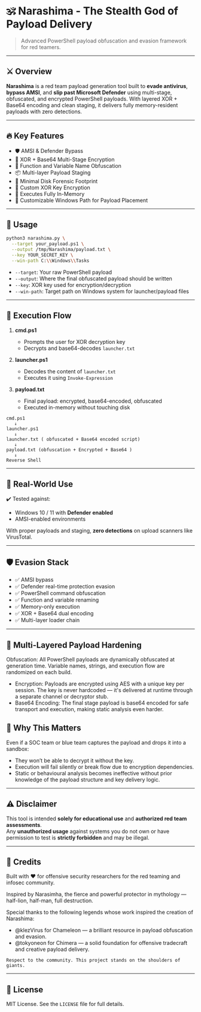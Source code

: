 # 🕉️ Narashima - The Stealth God of Payload Delivery

> Advanced PowerShell payload obfuscation and evasion framework for red teamers.

---

## ⚔️ Overview

**Narashima** is a red team payload generation tool built to **evade antivirus**, **bypass AMSI**, and **slip past Microsoft Defender** using multi-stage, obfuscated, and encrypted PowerShell payloads. With layered XOR + Base64 encoding and clean staging, it delivers fully memory-resident payloads with zero detections.

---

## 🔥 Key Features

- 🛡️ AMSI & Defender Bypass  
- 🔐 XOR + Base64 Multi-Stage Encryption  
- 🧬 Function and Variable Name Obfuscation  
- 📦 Multi-layer Payload Staging  
- 🧼 Minimal Disk Forensic Footprint  
- 🔑 Custom XOR Key Encryption  
- 🧠 Executes Fully In-Memory  
- 📁 Customizable Windows Path for Payload Placement  

---

## 🚀 Usage

```bash
python3 narashima.py \
  --target your_payload.ps1 \
  --output /tmp/Narashima/payload.txt \
  --key YOUR_SECRET_KEY \
  --win-path C:\\Windows\\Tasks
```

- `--target`: Your raw PowerShell payload  
- `--output`: Where the final obfuscated payload should be written  
- `--key`: XOR key used for encryption/decryption  
- `--win-path`: Target path on Windows system for launcher/payload files  

---

## 🧠 Execution Flow

1. **cmd.ps1**  
   - Prompts the user for XOR decryption key  
   - Decrypts and base64-decodes `launcher.txt`

2. **launcher.ps1**  
   - Decodes the content of `launcher.txt`  
   - Executes it using `Invoke-Expression`

3. **payload.txt**  
   - Final payload: encrypted, base64-encoded, obfuscated  
   - Executed in-memory without touching disk

```
cmd.ps1 
   ↓
launcher.ps1 
   ↓
launcher.txt ( obfuscated + Base64 encoded script) 
   ↓
payload.txt (obfuscation + Encrypted + Base64 ) 
   ↓
Reverse Shell
```

---

## 🎯 Real-World Use

✔️ Tested against:

- Windows 10 / 11 with **Defender enabled**  
- AMSI-enabled environments  

With proper payloads and staging, **zero detections** on upload scanners like VirusTotal.

---

## 🛡️ Evasion Stack

- ✅ AMSI bypass  
- ✅ Defender real-time protection evasion  
- ✅ PowerShell command obfuscation  
- ✅ Function and variable renaming  
- ✅ Memory-only execution  
- ✅ XOR + Base64 dual encoding  
- ✅ Multi-layer loader chain  

---
## 🔐 Multi-Layered Payload Hardening
Obfuscation: All PowerShell payloads are dynamically obfuscated at generation time. Variable names, strings, and execution flow are randomized on each build.

- Encryption: Payloads are encrypted using AES with a unique key per session. The key is never hardcoded — it's delivered at runtime through a separate channel or decryptor stub.
- Base64 Encoding: The final stage payload is base64 encoded for safe transport and execution, making static analysis even harder.

## 🧬 Why This Matters
Even if a SOC team or blue team captures the payload and drops it into a sandbox:

- They won’t be able to decrypt it without the key.
- Execution will fail silently or break flow due to encryption dependencies.
- Static or behavioural analysis becomes ineffective without prior knowledge of the payload structure and key delivery logic.

----
## ⚠️ Disclaimer

This tool is intended **solely for educational use** and **authorized red team assessments**.  
Any **unauthorized usage** against systems you do not own or have permission to test is **strictly forbidden** and may be illegal.

---

## 🙏 Credits

Built with ❤️ for offensive security researchers for the red teaming and infosec community.

Inspired by Narasimha, the fierce and powerful protector in mythology — half-lion, half-man, full destruction.

Special thanks to the following legends whose work inspired the creation of Narashima:
- @klezVirus for Chameleon — a brilliant resource in payload obfuscation and evasion.
- @tokyoneon for Chimera — a solid foundation for offensive tradecraft and creative payload delivery.

```
Respect to the community. This project stands on the shoulders of giants.
```
---

## 📎 License

MIT License. See the `LICENSE` file for full details.
